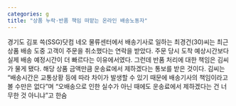 ```yaml
---
categories: g
title: "상품 누락·반품 책임 떠맡는 온라인 배송노동자"
---
```

경기도 김포 쓱(SSG)닷컴 네오 물류센터에서 배송기사로 일하는 최경건(30)씨는 최근 상품 배송 도중 고객이 주문을 취소했다는 연락을 받았다. 주문 당시 도착 예상시간보다 실제 배송 예정시간이 더 빠르다는 이유에서였다. 그런데 반품 처리에 대한 책임은 김씨가 물게 됐다. 해당 상품 금액만큼 운송료에서 제하겠다는 통보를 받은 것이다. 김씨는 “배송시간은 교통상황 등에 따라 차이가 발생할 수 있기 때문에 배송기사의 책임이라고 볼 수만은 없다”며 “오배송으로 인한 실수가 아닌 때에도 운송료에서 제하겠다는 건 너무한 것 아니냐”고 한숨
